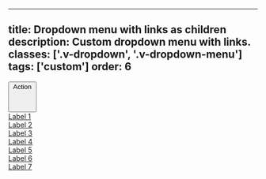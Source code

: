 <!--
 *              Copyright (c) 2025 Visa, Inc.
 *
 * Licensed under the Apache License, Version 2.0 (the "License");
 * you may not use this file except in compliance with the License.
 * You may obtain a copy of the License at
 *
 *         http://www.apache.org/licenses/LICENSE-2.0
 *
 * Unless required by applicable law or agreed to in writing, software
 * distributed under the License is distributed on an "AS IS" BASIS,
 * WITHOUT WARRANTIES OR CONDITIONS OF ANY KIND, either express or implied.
 * See the License for the specific language governing permissions and
 * limitations under the License.
 *
 -->
---
title: Dropdown menu with links as children
description: Custom dropdown menu with links. 
classes: ['.v-dropdown', '.v-dropdown-menu']
tags: ['custom']
order: 6
---

<button class="v-button v-dropdown" id="dropdown-button-label-with-list-links" aria-controls="dropdown-menu-label-with-list-links" aria-expanded="true">
  Action
  <svg focusable="false" aria-hidden="true" class="v-icon v-icon-visa v-icon-tiny" viewBox="0 0 16 16">
    <use href="#visa-chevron-up-tiny" />
  </svg>
</button>
<div class="v-surface v-dropdown-menu" id="dropdown-menu-label-with-list-links" role="listbox" aria-labelledby="dropdown-button-label-with-list-links" aria-hidden="false">
  <div class="v-listbox v-listbox-scroll">
    <div class="v-listbox-item">
      <a href="javascript:window.location.href=window.location.href" class="v-link v-link-no-underline v-flex v-flex-grow"> Label 1 </a>
    </div>
    <div class="v-listbox-item">
      <a href="javascript:window.location.href=window.location.href" class="v-link v-link-no-underline v-flex v-flex-grow"> Label 2 </a>
    </div>
    <div class="v-listbox-item">
      <a href="javascript:window.location.href=window.location.href" class="v-link v-link-no-underline v-flex v-flex-grow"> Label 3 </a>
    </div>
    <div class="v-listbox-item">
      <a href="javascript:window.location.href=window.location.href" class="v-link v-link-no-underline v-flex v-flex-grow"> Label 4 </a>
    </div>
    <div class="v-listbox-item">
      <a href="javascript:window.location.href=window.location.href" class="v-link v-link-no-underline v-flex v-flex-grow"> Label 5 </a>
    </div>
    <div class="v-listbox-item">
      <a href="javascript:window.location.href=window.location.href" class="v-link v-link-no-underline v-flex v-flex-grow"> Label 6 </a>
    </div>
    <div class="v-listbox-item">
      <a href="javascript:window.location.href=window.location.href" class="v-link v-link-no-underline v-flex v-flex-grow"> Label 7 </a>
    </div>
  </div>
</div>